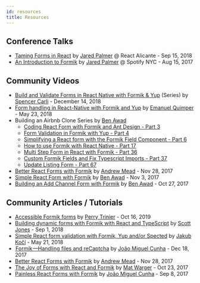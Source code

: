 ```yaml
---
id: resources
title: Resources
---
```


## Conference Talks

- [Taming Forms in React](https://jaredpalmer.com/blog/formik-taming-forms-in-react) by
  [Jared Palmer](https://twitter.com/jaredpalmer) @ React Alicante - Sep 15, 2018
- [An Introduction to Formik](https://youtu.be/-tDy7ds0dag?t=33s) by
  [Jared Palmer](https://twitter.com/jaredpalmer) @ Spotify NYC - Aug 15, 2017

## Community Videos

- [Build and Validate Forms in React Native with Formik & Yup](https://www.reactnativeschool.com/build-and-validate-forms-with-formik-and-yup) (Series) by [Spencer Carli](https://twitter.com/spencer_carli) - December 14, 2018
- [Form handling in React-Native with Formik and Yup](https://www.youtube.com/watch?v=EO08ydCCsOQ) by [Emanuel Quimper](https://twitter.com/QuimperEmanuel) - May 23, 2018
- Building an Airbnb Clone Series by [Ben Awad](https://twitter.com/benawad97)
  - [Coding React Form with Formik and Ant Design - Part 3](https://www.youtube.com/watch?v=pbCrDBQFU_A&index=5&list=PLN3n1USn4xlnfJIQBa6bBjjiECnk6zL6s)
  - [Form Validation in Formik with Yup - Part 4](https://www.youtube.com/watch?v=2CBnRDJ--aM&index=6&list=PLN3n1USn4xlnfJIQBa6bBjjiECnk6zL6s)
  - [Simplifying a React form with the Formik Field Component - Part 6](https://www.youtube.com/watch?v=eMjju1nQ1F8)
  - [How to use Formik with React Native - Part 17](https://www.youtube.com/watch?v=sBWtPEinWGA)
  - [Multi Step Form in React with Formik - Part 36](https://www.youtube.com/watch?v=kKpoAhugjUc)
  - [Custom Formik Fields and Fix Typescript Imports - Part 37](https://www.youtube.com/watch?v=Xwjg8meOglI)
  - [Update Listing Form - Part 67](https://www.youtube.com/watch?v=PWgGkWwwHiE&index=69&list=PLN3n1USn4xlnfJIQBa6bBjjiECnk6zL6s)
- [Better React Forms with Formik](https://www.youtube.com/watch?v=yNiJkjEwmpw) by [Andrew Mead](https://twitter.com/andrew_j_mead) - Nov 28, 2017
- [Simple React Form with Formik](https://youtu.be/MuwQdUoNKzg) by [Ben Awad](https://twitter.com/benawad97) - Nov 3, 2017
- [Building an Add Channel Form with Formik](https://www.youtube.com/watch?v=anwo_i0wgNo) by [Ben Awad](https://twitter.com/benawad97) - Oct 27, 2017

## Community Articles / Tutorials
- [Accessible Formik forms](https://dev.to/ptrin/accessible-formik-forms-2gld) by [Perry Trinier](https://twitter.com/ptrin) - Oct 16, 2019
- [Building dynamic forms with Formik with React and TypeScript](https://scottdj92.ghost.io/building-dynamic-forms-with-formik-with-react-and-typescript/) by [Scott Jones](https://twitter.com/sdj2964) - Sep 1, 2018
- [Simple React form validation with Formik, Yup and/or Spected](https://itnext.io/simple-react-form-validation-with-formik-yup-and-or-spected-206ebe9e7dcc) by [Jakub Kočí](https://github.com/jakubkoci) - May 21, 2018
- [ Formik —Handling files and reCaptcha](https://hackernoon.com/formik-handling-files-and-recaptcha-209cbeae10bc) by [João Miguel Cunha](https://twitter.com/lokuzt) - Dec 18, 2017
- [Better React Forms with Formik](https://mead.io/formik/?utm_source=github&utm_campaign=formikrepo) by [Andrew Mead](https://twitter.com/andrew_j_mead) - Nov 28, 2017
- [The Joy of Forms with React and Formik](https://keyholesoftware.com/2017/10/23/the-joy-of-forms-with-react-and-formik/) by [Mat Warger](https://twitter.com/mwarger) - Oct 23, 2017
- [Painless React Forms with Formik](https://hackernoon.com/painless-react-forms-with-formik-e61b70473c60) by [João Miguel Cunha](https://twitter.com/lokuzt) - Sep 8, 2017
